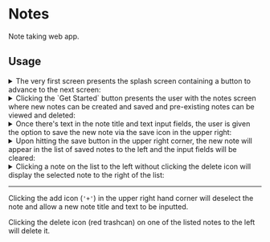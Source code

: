 # Notes

Note taking web app.

## Usage

<details>

<summary>
    The very first screen presents the splash screen containing a button to
    advance to the next screen:
</summary>

![splash screen](./docs/splash.png "Notes splash screen")
</details>

<details>

<summary>
    Clicking the `Get Started` button presents the user with the notes screen
    where new notes can be created and saved and pre-existing notes can be viewed
    and deleted:
</summary>

![notes init screen](./docs/notes_init.png "Notes init screen")
</details>

<details>

<summary>
    Once there's text in the note title and text input fields, the user is given
    the option to save the new note via the save icon in the upper right:
</summary>

![new unsaved note](./docs/notes_new_note_unsaved.png "New unsaved note")
</details>

<details>

<summary>
    Upon hitting the save button in the upper right corner, the new note will
    appear in the list of saved notes to the left and the input fields will be
    cleared:
</summary>

![new saved note](./docs/notes_new_note_saved.png "New saved note")
</details>

<details>

<summary>
    Clicking a note on the list to the left without clicking the delete icon
    will display the selected note to the right of the list:
</summary>

![selected note](./docs/notes_selected_note.png "Selected note")
</details>

---

Clicking the add icon (`'+'`) in the upper right hand corner will deselect the
note and allow a new note title and text to be inputted.

Clicking the delete icon (red trashcan) on one of the listed notes to the left
will delete it.
